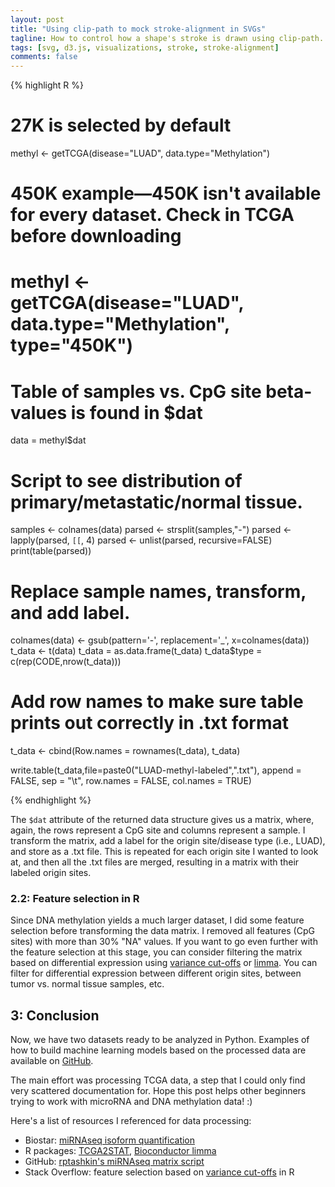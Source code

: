 ```yaml
---
layout: post
title: "Using clip-path to mock stroke-alignment in SVGs"
tagline: How to control how a shape's stroke is drawn using clip-path. This post will have examples using D3.js. 
tags: [svg, d3.js, visualizations, stroke, stroke-alignment]
comments: false
---
```




{% highlight R %}
# 27K is selected by default
methyl <- getTCGA(disease="LUAD", data.type="Methylation")

# 450K example—450K isn't available for every dataset. Check in TCGA before downloading 
# methyl <- getTCGA(disease="LUAD", data.type="Methylation", type="450K")

# Table of samples vs. CpG site beta-values is found in $dat 
data = methyl$dat

# Script to see distribution of primary/metastatic/normal tissue. 

samples <- colnames(data)
parsed <- strsplit(samples,"-")
parsed <- lapply(parsed, `[[`, 4)
parsed <- unlist(parsed, recursive=FALSE)
print(table(parsed))

# Replace sample names, transform, and add label.  
colnames(data) <- gsub(pattern='-', replacement='_', x=colnames(data))
t_data <- t(data)
t_data = as.data.frame(t_data)
t_data$type = c(rep(CODE,nrow(t_data)))

# Add row names to make sure table prints out correctly in .txt format 
t_data <- cbind(Row.names = rownames(t_data), t_data)

write.table(t_data,file=paste0("LUAD-methyl-labeled",".txt"), append = FALSE, sep = "\t", row.names = FALSE, col.names = TRUE)

{% endhighlight %}

The `$dat` attribute of the returned data structure gives us a matrix, where, again, the rows represent a CpG site and columns represent a sample. I transform the matrix, add a label for the origin site/disease type (i.e., LUAD), and store as a .txt file. This is repeated for each origin site I wanted to look at, and then all the .txt files are merged, resulting in a matrix with their labeled origin sites. 

### 2.2: Feature selection in R

Since DNA methylation yields a much larger dataset, I did some feature selection before transforming the data matrix. I removed all features (CpG sites) with more than 30% "NA" values. If you want to go even further with the feature selection at this stage, you can consider filtering the matrix based on differential expression using [variance cut-offs](https://stackoverflow.com/questions/17003928/r-filter-matrix-based-on-variance-cut-offs) or [limma](https://bioconductor.org/packages/release/bioc/html/limma.html). You can filter for differential expression between different origin sites, between tumor vs. normal tissue samples, etc. 


## 3: Conclusion 

Now, we have two datasets ready to be analyzed in Python. Examples of how to build machine learning models based on the processed data are available on [GitHub](https://github.com/programmingprincess/tumor-origin).

The main effort was processing TCGA data, a step that I could only find very scattered documentation for. Hope this post helps other beginners trying to work with microRNA and DNA methylation data! :) 


Here's a list of resources I referenced for data processing:
- Biostar: [miRNAseq isoform quantification](https://www.biostars.org/p/101182/)
- R packages: [TCGA2STAT](http://www.liuzlab.org/TCGA2STAT/), [Bioconductor limma](https://bioconductor.org/packages/release/bioc/html/limma.html)
- GitHub: [rptashkin's miRNAseq matrix script](https://github.com/rptashkin/TCGA_miRNASeq_matrix)
- Stack Overflow: feature selection based on [variance cut-offs](https://stackoverflow.com/questions/17003928/r-filter-matrix-based-on-variance-cut-offs) in R



